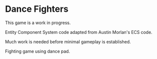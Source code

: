 # Dance Fighters

This game is a work in progress. 

Entity Component System code adapted from Austin Morlan's ECS code.

Much work is needed before minimal gameplay is established.

Fighting game using dance pad.
